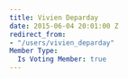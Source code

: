 ```yaml
---
title: Vivien Deparday
date: 2015-06-04 20:01:00 Z
redirect_from:
- "/users/vivien_deparday"
Member Type:
  Is Voting Member: true
---
```


